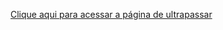 [Clique aqui para acessar a página de ultrapassar](https://github.com/ifsc-arliones/ifsc-pji2-2023-1-anjofi/tree/c00d47717027cb76f6661a2d4e63f52cffa9ae9e/backend/src/main/resources/static)

